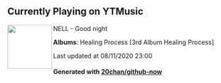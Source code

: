 ## Currently Playing on YTMusic

[<img align="left" width="100" src="https://lh3.googleusercontent.com/wzdYRNxSSVHrccMSheXKB569yKgqg9uXsrKwbriERzYwAYC11Hs9xxKFGtT-dtYpymtLJs4flPgn8T98FQ">](https://music.youtube.com/channel/UC1yfXDUlpfEncDnLUMekHhQ)

NELL - Good night

**Albums**: Healing Process [3rd Album Healing Process]

Last updated at 08/11/2020 23:00

#### Generated with [20chan/github-now](https://github.com/20chan/github-now)


<!--
**20chan/20chan** is a ✨ _special_ ✨ repository because its `README.md` (this file) appears on your GitHub profile.

Here are some ideas to get you started:

- 🔭 I’m currently working on ...
- 🌱 I’m currently learning ...
- 👯 I’m looking to collaborate on ...
- 🤔 I’m looking for help with ...
- 💬 Ask me about ...
- 📫 How to reach me: ...
- 😄 Pronouns: ...
- ⚡ Fun fact: ...
-->
